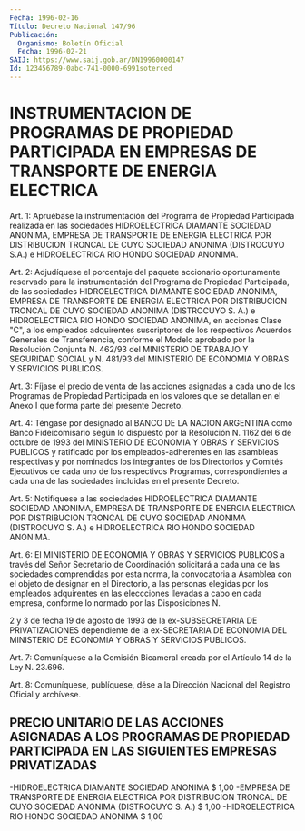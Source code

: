```yaml
---
Fecha: 1996-02-16
Título: Decreto Nacional 147/96
Publicación:
  Organismo: Boletín Oficial
  Fecha: 1996-02-21
SAIJ: https://www.saij.gob.ar/DN19960000147
Id: 123456789-0abc-741-0000-6991soterced
---
```

# INSTRUMENTACION DE PROGRAMAS DE PROPIEDAD PARTICIPADA EN EMPRESAS DE TRANSPORTE DE ENERGIA ELECTRICA

<a id="1"></a>
Art. 1: Apruébase la instrumentación del Programa de Propiedad Participada  realizada  en  las  sociedades HIDROELECTRICA DIAMANTE SOCIEDAD ANONIMA, EMPRESA DE TRANSPORTE  DE  ENERGIA  ELECTRICA POR DISTRIBUCION TRONCAL DE CUYO SOCIEDAD ANONIMA (DISTROCUYO  S.A.)  e HIDROELECTRICA RIO HONDO SOCIEDAD ANONIMA.

<a id="2"></a>
Art.    2:  Adjudíquese  el  porcentaje  del  paquete  accionario oportunamente  reservado  para  la  instrumentación del Programa de Propiedad  Participada, de las sociedades  HIDROELECTRICA  DIAMANTE SOCIEDAD ANONIMA,  EMPRESA  DE  TRANSPORTE DE ENERGIA ELECTRICA POR DISTRIBUCION TRONCAL DE CUYO SOCIEDAD  ANONIMA (DISTROCUYO S. A.) e HIDROELECTRICA RIO HONDO SOCIEDAD ANONIMA, en acciones Clase "C", a los empleados adquirentes suscriptores de  los respectivos Acuerdos Generales  de  Transferencia, conforme el Modelo  aprobado  por  la Resolución Conjunta  N. 462/93 del MINISTERIO DE TRABAJO Y SEGURIDAD SOCIAL y N. 481/93 del  MINISTERIO  DE  ECONOMIA Y OBRAS Y SERVICIOS PUBLICOS.

<a id="3"></a>
Art. 3: Fíjase el precio de venta de las acciones asignadas a cada uno de los Programas de Propiedad Participada en los valores que se detallan  en  el  Anexo  I  que  forma parte del  presente  Decreto.

<a id="4"></a>
Art. 4: Téngase por designado al BANCO DE LA NACION ARGENTINA como Banco Fideicomisario según lo dispuesto  por  la  Resolución N. 1162 del  6  de  octubre de 1993 del MINISTERIO DE ECONOMIA  Y  OBRAS  Y SERVICIOS PUBLICOS y ratificado por los empleados-adherentes en las asambleas respectivas  y  por  nominados  los  integrantes  de  los Directorios  y  Comités  Ejecutivos  de cada uno de los respectivos Programas, correspondientes a cada una  de las sociedades incluidas en el presente Decreto.

<a id="5"></a>
Art.  5:  Notifíquese  a  las sociedades HIDROELECTRICA  DIAMANTE SOCIEDAD ANONIMA, EMPRESA DE  TRANSPORTE  DE  ENERGIA ELECTRICA POR DISTRIBUCION TRONCAL DE CUYO SOCIEDAD ANONIMA (DISTROCUYO  S. A.) e HIDROELECTRICA RIO HONDO SOCIEDAD ANONIMA.

<a id="6"></a>
Art.  6: El MINISTERIO DE ECONOMIA Y OBRAS Y SERVICIOS PUBLICOS  a través  del  Señor Secretario de Coordinación solicitará a cada una de las sociedades  comprendidas  por  esta norma, la convocatoria a Asamblea con el objeto de designar en el Directorio, a las personas elegidas por los empleados adquirentes  en las eleccciones llevadas a cabo en cada empresa, conforme lo normado por las Disposiciones N.

2  y  3  de  fecha 19 de agosto de 1993 de la  ex-SUBSECRETARIA  DE PRIVATIZACIONES  dependiente  de  la  ex-SECRETARIA DE ECONOMIA DEL MINISTERIO DE ECONOMIA Y OBRAS Y SERVICIOS PUBLICOS.

<a id="7"></a>
Art. 7: Comuníquese a la Comisión Bicameral creada por el Artículo 14 de la Ley N. 23.696.

<a id="8"></a>
Art. 8: Comuníquese, publíquese, dése a la Dirección Nacional del Registro Oficial y archívese.

## PRECIO UNITARIO DE LAS ACCIONES ASIGNADAS A LOS PROGRAMAS DE PROPIEDAD PARTICIPADA EN LAS SIGUIENTES EMPRESAS PRIVATIZADAS

<a id="1"></a>
-HIDROELECTRICA DIAMANTE  SOCIEDAD ANONIMA                                 $  1,00 -EMPRESA DE TRANSPORTE  DE ENERGIA ELECTRICA  POR DISTRIBUCION TRONCAL DE CUYO SOCIEDAD ANONIMA (DISTROCUYO S. A.)              $  1,00 -HIDROELECTRICA RIO HONDO SOCIEDAD ANONIMA                                 $  1,00